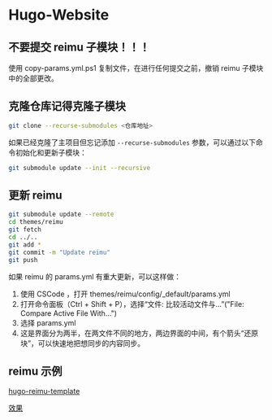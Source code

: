 # Hugo-Website
## 不要提交 reimu 子模块！！！
使用 copy-params.yml.ps1 复制文件，在进行任何提交之前，撤销 reimu 子模块中的全部更改。

## 克隆仓库记得克隆子模块
```bash
git clone --recurse-submodules <仓库地址>
```

如果已经克隆了主项目但忘记添加 `--recurse-submodules` 参数，可以通过以下命令初始化和更新子模块：

```bash
git submodule update --init --recursive
```

## 更新 reimu
```bash
git submodule update --remote
cd themes/reimu
git fetch
cd ../..
git add *
git commit -m "Update reimu"
git push
```
如果 reimu 的 params.yml 有重大更新，可以这样做：

1. 使用 CSCode ，打开 themes/reimu/config/_default/params.yml
1. 打开命令面板（Ctrl + Shift + P），选择“文件: 比较活动文件与...”("File: Compare Active File With...")
1. 选择 params.yml
1. 这是界面分为两半，在两文件不同的地方，两边界面的中间，有个箭头“还原块”，可以快速地把想同步的内容同步。

## reimu 示例
[hugo-reimu-template](https://github.com/D-Sketon/hugo-reimu-template)

[效果](https://d-sketon.github.io/hugo-theme-reimu/)
